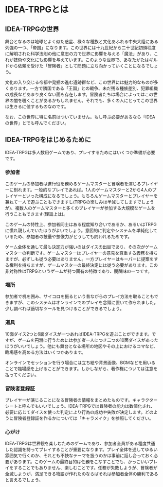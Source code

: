 <!---  
  
メモ:   
「数字は基本的に漢数字(量とかは別)」  
「記号はアスキーにないやつは全角」  
  
--->  
  
# IDEA-TRPGとは  
  
## IDEA-TRPGの世界  
  
舞台となるのは地球とよく似た惑星、様々な種族と文化あふれる中央大陸にある列強の一つ、「帝国」になります。この世界には十九世紀から二十世紀初頭程度に解明された科学法則の他に意志の力で世界に影響を与える「魔法」があり、これが技術や文化にも影響を与えています。このような世界で、あなたがたはギルドから依頼を受けた「冒険者」として問題に立ち向かっていくことになるでしょう。  
  
文化の入り交じる帝都や発掘の進む遺跡群など、この世界には魅力的なものが多くあります。一方で隣国である「王国」との戦争、未だ残る種族差別、犯罪組織の成長などあまり良くない面も存在します。冒険者たちは場合によってはこの世界の闇を覗くことがあるかもしれません。それでも、多くの人にとってこの世界は生きるに値するものなのです。  
  
なお、この世界に特に名前はついていません。もし呼ぶ必要があるなら「IDEAの世界」とでも呼んでください。  
  
## IDEA-TRPGをはじめるために  
  
IDEA-TRPGは多人数用ゲームであり、プレイするためにはいくつか準備が必要です。  
  
### 参加者  
  
このゲームの参加者は進行役を務めるゲームマスターと冒険者を演じるプレイヤーに別れます。一般的なプレイであれば。1人のゲームマスターと2から4人のプレイヤーといった構成になるでしょう。もちろんゲームマスターとプレイヤーを兼ねて一人で遊ぶこともできますし(TRPGの楽しみは半減してしますでしょうが)、複数人のゲームマスターと多くのプレイヤーが参加する大規模なゲームを行うこともできます(理論上は)。  
  
このゲームの特性上、参加者同士はある程度知り合いであるか、あるいはTRPGに慣れ親しんでいたほうがよいでしょう。意図的に判定やシステムを単純化しているため、参加者の技量や想像力がどうしても問われるためです。  
  
ゲーム全体を通して最も決定力が強いのはダイスの出目であり、その次がゲームマスターの判断です。ゲームマスターはプレイヤーの意見を尊重する義務を持ちますが、必ずしも従う必要はありません。一方プレイヤーはキーパーに提案をする権利を持ちますが、ゲームマスターの最終決定には従う必要があります。この非対称性はTRPGというゲームが持つ固有の特徴であり、醍醐味の一つです。  
  
### 場所  
  
参加者で机を囲み、サイコロを振るという昔ながらのプレイ方法を取ることもできますが、このシステムはオンラインでのプレイを念頭に置いて作られました。少し調べれば適切なツールを見つけることができるでしょう。  
  
### 道具  
  
10面ダイス2つと6面ダイスが一つあればIDEA-TRPGを遊ぶことができます。ですが、ゲームを円滑に行うためには参加者一人につき二つの10面ダイスがあったほうがいいでしょう。他にも舞台となる場所の地図やその上におけるコマなど、臨場感を高める方法はいくつかあります。  
  
オンラインでセッションを行う場合には立ち絵や背景画像、BGMなどを用いることで臨場感を上げることができます。しかしながら、著作権については注意を払ってください。  
  
### 冒険者登録証  
  
プレイヤーが演じることになる冒険者の情報をまとめたものです。キャラクターシートと呼んでもいいでしょう。IDEA-TRPGでは冒険者の能力は数値化され、必要に応じてダイスを使った判定により行為の成功や失敗が決定します。どのように冒険者登録証を作るかについては「キャラメイク」を参照してください。  
  
### 心がけ  
  
IDEA-TRPGは世界観を楽しむためのゲームであり、参加者全員がある程度共通した認識を持ってプレイすることが重要になります。プレイ全体を通してゆるい雰囲気で行くのか、それとも不快なテーマを扱うのかは事前に話し合っておく必要があります。このゲームの最終目的は任務をこなすことでも、かっこいいプレイをすることでもありません、楽しむことです。任務が失敗しようが、冒険者が全滅しようが、満足できる物語が作れたのならばそれは参加者全体の勝利であると言えるでしょう。  
  
